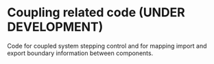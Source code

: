 # Coupling related code (UNDER DEVELOPMENT)

Code for coupled system stepping control and for mapping import and export boundary information
between components.

